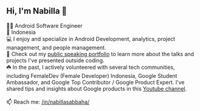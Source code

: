 ## Hi, I'm Nabilla 👋

🧕🏼 Android Software Engineer <br>
📍 Indonesia <br>
💻 I enjoy and specialize in Android Development, analytics, project management, and people management. <br>
🎤 Check out my [public speaking portfolio](https://github.com/nabillasab/nabillasab/blob/main/public-speaking.md) to learn more about the talks and projects I've presented outside coding.<br>
☘️ In the past, I actively volunteered with several tech communities, including FemaleDev (Female Developer) Indonesia, Google Student Ambassador, and Google Top Contributor / Google Product Expert. I’ve shared tips and insights about Google products in this [Youtube channel](https://www.youtube.com/@RiaAvelineNabilla). <br><br>
📫 Reach me: [/in/nabillasabbaha/](https://www.linkedin.com/in/nabillasabbaha/)

